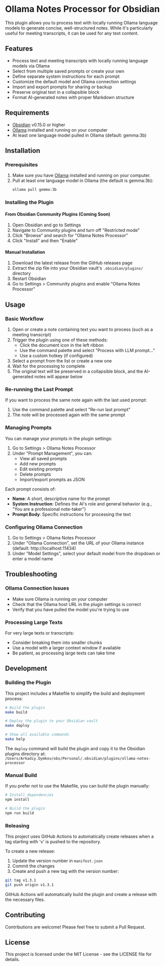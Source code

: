 # Ollama Notes Processor for Obsidian

This plugin allows you to process text with locally running Ollama language models to generate concise, well-structured notes. While it's particularly useful for meeting transcripts, it can be used for any text content.

## Features

- Process text and meeting transcripts with locally running language models via Ollama
- Select from multiple saved prompts or create your own
- Define separate system instructions for each prompt
- Customize the default model and Ollama connection settings
- Import and export prompts for sharing or backup
- Preserve original text in a collapsible block
- Format AI-generated notes with proper Markdown structure

## Requirements

- [Obsidian](https://obsidian.md/) v0.15.0 or higher
- [Ollama](https://ollama.ai/) installed and running on your computer
- At least one language model pulled in Ollama (default: gemma:3b)

## Installation

### Prerequisites

1. Make sure you have [Ollama](https://ollama.ai/) installed and running on your computer.
2. Pull at least one language model in Ollama (the default is gemma:3b):
   ```bash
   ollama pull gemma:3b
   ```

### Installing the Plugin

#### From Obsidian Community Plugins (Coming Soon)

1. Open Obsidian and go to Settings
2. Navigate to Community plugins and turn off "Restricted mode"
3. Click "Browse" and search for "Ollama Notes Processor"
4. Click "Install" and then "Enable"

#### Manual Installation

1. Download the latest release from the GitHub releases page
2. Extract the zip file into your Obsidian vault's `.obsidian/plugins/` directory
3. Restart Obsidian
4. Go to Settings > Community plugins and enable "Ollama Notes Processor"

## Usage

### Basic Workflow

1. Open or create a note containing text you want to process (such as a meeting transcript)
2. Trigger the plugin using one of these methods:
   - Click the document icon in the left ribbon
   - Use the command palette and select "Process with LLM prompt..."
   - Use a custom hotkey (if configured)
3. Select a prompt from the list or create a new one
4. Wait for the processing to complete
5. The original text will be preserved in a collapsible block, and the AI-generated notes will appear below

### Re-running the Last Prompt

If you want to process the same note again with the last used prompt:
1. Use the command palette and select "Re-run last prompt"
2. The note will be processed again with the same prompt

### Managing Prompts

You can manage your prompts in the plugin settings:
1. Go to Settings > Ollama Notes Processor
2. Under "Prompt Management", you can:
   - View all saved prompts
   - Add new prompts
   - Edit existing prompts
   - Delete prompts
   - Import/export prompts as JSON

Each prompt consists of:
- **Name**: A short, descriptive name for the prompt
- **System Instruction**: Defines the AI's role and general behavior (e.g., "You are a professional note-taker")
- **Prompt Body**: Specific instructions for processing the text

### Configuring Ollama Connection

1. Go to Settings > Ollama Notes Processor
2. Under "Ollama Connection", set the URL of your Ollama instance (default: http://localhost:11434)
3. Under "Model Settings", select your default model from the dropdown or enter a model name

## Troubleshooting

### Ollama Connection Issues

- Make sure Ollama is running on your computer
- Check that the Ollama host URL in the plugin settings is correct
- Verify that you have pulled the model you're trying to use

### Processing Large Texts

For very large texts or transcripts:
- Consider breaking them into smaller chunks
- Use a model with a larger context window if available
- Be patient, as processing large texts can take time

## Development

### Building the Plugin

This project includes a Makefile to simplify the build and deployment process:

```bash
# Build the plugin
make build

# Deploy the plugin to your Obsidian vault
make deploy

# Show all available commands
make help
```

The `deploy` command will build the plugin and copy it to the Obsidian plugins directory at:
`/Users/Arkadiy.Dymkov/obs/Personal/.obsidian/plugins/ollama-notes-processor`

### Manual Build

If you prefer not to use the Makefile, you can build the plugin manually:

```bash
# Install dependencies
npm install

# Build the plugin
npm run build
```

### Releasing

This project uses GitHub Actions to automatically create releases when a tag starting with 'v' is pushed to the repository.

To create a new release:

1. Update the version number in `manifest.json`
2. Commit the changes
3. Create and push a new tag with the version number:

```bash
git tag v1.3.1
git push origin v1.3.1
```

GitHub Actions will automatically build the plugin and create a release with the necessary files.

## Contributing

Contributions are welcome! Please feel free to submit a Pull Request.

## License

This project is licensed under the MIT License - see the LICENSE file for details.
